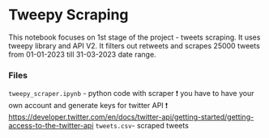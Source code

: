 # Tweepy Scraping

This notebook focuses on 1st stage of the project - tweets scraping. It uses tweepy library and API V2. It filters out retweets and scrapes 25000 tweets from 01-01-2023 till 31-03-2023 date range.

### Files

`tweepy_scraper.ipynb` - python code with scraper ❗ you have to have your own account and generate keys for twitter API ❗ https://developer.twitter.com/en/docs/twitter-api/getting-started/getting-access-to-the-twitter-api
`tweets.csv`- scraped tweets
